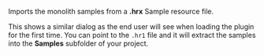 Imports the monolith samples from a **.hrx** Sample resource file.

This shows a similar dialog as the end user will see when loading the plugin for the first time. You can point to the `.hr1` file and it will extract the samples into the **Samples** subfolder of your project.